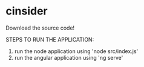 # cinsider

Download the source code!

STEPS TO RUN THE APPLICATION:

  1. run the node application using 'node src/index.js'
  2. run the angular application using 'ng serve'
